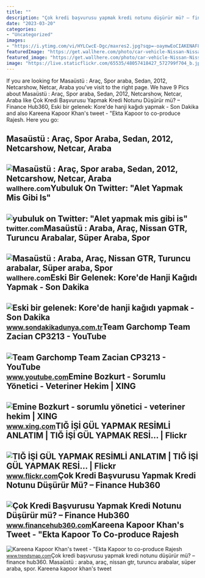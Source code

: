 ```yaml
---
title: ""
description: "Çok kredi başvurusu yapmak kredi notunu düşürür mü? – finance hub360"
date: "2023-03-20"
categories:
- "Uncategorized"
images:
- "https://i.ytimg.com/vi/HYLCwcE-Dgc/maxres2.jpg?sqp=-oaymwEoCIAKENAF8quKqQMcGADwAQH4AYwCgALgA4oCDAgAEAEYRSBHKGUwDw==&amp;rs=AOn4CLC_ulBvmvqa2cf2uT56Qfk3FCYaDA"
featuredImage: "https://get.wallhere.com/photo/car-vehicle-Nissan-Nissan-GTR-orange-cars-Super-Car-sports-car-Nissan-GT-R-R35-Nissan-GT-R-coupe-parking-lot-performance-car-wheel-supercar-land-vehicle-automotive-design-automotive-exterior-automobile-make-58931.png"
featured_image: "https://get.wallhere.com/photo/car-vehicle-Nissan-Nissan-GTR-orange-cars-Super-Car-sports-car-Nissan-GT-R-R35-Nissan-GT-R-coupe-parking-lot-performance-car-wheel-supercar-land-vehicle-automotive-design-automotive-exterior-automobile-make-58931.png"
image: "https://live.staticflickr.com/65535/48057418427_572799f704_b.jpg"
---
```


If you are looking for Masaüstü : Araç, Spor araba, Sedan, 2012, Netcarshow, Netcar, Araba you've visit to the right page. We have 9 Pics about Masaüstü : Araç, Spor araba, Sedan, 2012, Netcarshow, Netcar, Araba like Çok Kredi Başvurusu Yapmak Kredi Notunu Düşürür mü? – Finance Hub360, Eski bir gelenek: Kore'de hanji kağıdı yapmak - Son Dakika and also Kareena Kapoor Khan's tweet - "Ekta Kapoor to co-produce Rajesh. Here you go:

Masaüstü : Araç, Spor Araba, Sedan, 2012, Netcarshow, Netcar, Araba
-------------------------------------------------------------------

 ![Masaüstü : Araç, Spor araba, Sedan, 2012, Netcarshow, Netcar, Araba](https://c.wallhere.com/photos/58/24/Seat_2012_Leon_Cupra_R_netcarshow_netcar_car_images_car_photo-472301.jpg!d) <small>wallhere.com</small>Yubuluk On Twitter: "Alet Yapmak Mis Gibi Is"
---------------------------------------------

 ![yubuluk on Twitter: "Alet yapmak mis gibi is"](https://pbs.twimg.com/media/Fu5n-R1WYAEqRHG.jpg) <small>twitter.com</small>Masaüstü : Araba, Araç, Nissan GTR, Turuncu Arabalar, Süper Araba, Spor
-----------------------------------------------------------------------

 ![Masaüstü : Araba, Araç, Nissan GTR, Turuncu arabalar, Süper araba, Spor](https://get.wallhere.com/photo/car-vehicle-Nissan-Nissan-GTR-orange-cars-Super-Car-sports-car-Nissan-GT-R-R35-Nissan-GT-R-coupe-parking-lot-performance-car-wheel-supercar-land-vehicle-automotive-design-automotive-exterior-automobile-make-58931.png) <small>wallhere.com</small>Eski Bir Gelenek: Kore'de Hanji Kağıdı Yapmak - Son Dakika
----------------------------------------------------------

 ![Eski bir gelenek: Kore'de hanji kağıdı yapmak - Son Dakika](https://assets2.cbsnewsstatic.com/hub/i/r/2023/01/22/d1ecbe11-9f69-41c0-b3a3-2556c4514997/thumbnail/1200x630/9da799b4f9f8b7c31a508f06bc1abbab/hanjipaper-1645338-640x360.jpg) <small>www.sondakikadunya.com.tr</small>Team Garchomp Team Zacian CP3213 - YouTube
------------------------------------------

 ![Team Garchomp Team Zacian CP3213 - YouTube](https://i.ytimg.com/vi/HYLCwcE-Dgc/maxres2.jpg?sqp=-oaymwEoCIAKENAF8quKqQMcGADwAQH4AYwCgALgA4oCDAgAEAEYRSBHKGUwDw==&rs=AOn4CLC_ulBvmvqa2cf2uT56Qfk3FCYaDA) <small>www.youtube.com</small>Emine Bozkurt - Sorumlu Yönetici - Veteriner Hekim | XING
---------------------------------------------------------

 ![Emine Bozkurt - sorumlu yönetici - veteriner hekim | XING](https://profile-images.xing.com/images/b92a3887a33b203668977ba7a8b8ef5c-3/emine-bozkurt.1024x1024.jpg) <small>www.xing.com</small>TIĞ İŞİ GÜL YAPMAK RESİMLİ ANLATIM | TIĞ İŞİ GÜL YAPMAK RESİ… | Flickr
----------------------------------------------------------------------

 ![TIĞ İŞİ GÜL YAPMAK RESİMLİ ANLATIM | TIĞ İŞİ GÜL YAPMAK RESİ… | Flickr](https://live.staticflickr.com/65535/48057418427_572799f704_b.jpg) <small>www.flickr.com</small>Çok Kredi Başvurusu Yapmak Kredi Notunu Düşürür Mü? – Finance Hub360
--------------------------------------------------------------------

 ![Çok Kredi Başvurusu Yapmak Kredi Notunu Düşürür mü? – Finance Hub360](https://www.financehub360.com/wp-content/uploads/2018/11/ok-Kredi-Başvurusu-Yapmak-Kredi-Notunu-Düşürür-mü-1-900x438.png) <small>www.financehub360.com</small>Kareena Kapoor Khan's Tweet - "Ekta Kapoor To Co-produce Rajesh
---------------------------------------------------------------

 ![Kareena Kapoor Khan's tweet - "Ekta Kapoor to co-produce Rajesh](https://pbs.twimg.com/media/Fcyada8X0AANSFu.jpg) <small>www.trendsmap.com</small>Çok kredi başvurusu yapmak kredi notunu düşürür mü? – finance hub360. Masaüstü : araba, araç, nissan gtr, turuncu arabalar, süper araba, spor. Kareena kapoor khan's tweet
